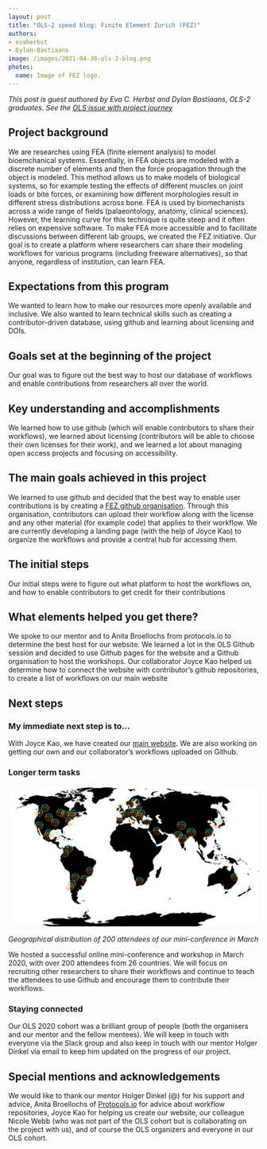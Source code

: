 ```yaml
---
layout: post
title: "OLS-2 speed blog: Finite Element Zurich (FEZ)"
authors:
- evaherbst
- Dylan-Bastiaans
image: /images/2021-04-30-ols-2-blog.png
photos:
  name: Image of FEZ logo.
---
```


_This post is guest authored by Eva C. Herbst and Dylan Bastiaans, OLS-2 graduates. See the [OLS issue with project journey](https://github.com/open-life-science/ols-2/issues/23)_

## Project background

We are researches using FEA (finite element analysis) to model bioemchanical systems. Essentially, in FEA objects are modeled with a discrete number of elements and then the force propagation through the object is modeled. This method allows us to make models of biological systems, so for example testing the effects of different muscles on joint loads or bite forces, or examining how different morphologies result in different stress distributions across bone. FEA is used by biomechanists across a wide range of fields (palaeontology, anatomy, clinical sciences). However, the learning curve for this technique is quite steep and it often relies on expensive software. To make FEA more accessible and to facilitate discussions between different lab groups, we created the FEZ initiative. Our goal is to create a platform where researchers can share their modeling workflows for various programs (including freeware alternatives), so that anyone, regardless of institution, can learn FEA.

## Expectations from this program

We wanted to learn how to make our resources more openly available and inclusive. We also wanted to learn technical skills such as creating a contributor-driven database, using github and learning about licensing and DOIs. 

## Goals set at the beginning of the project

Our goal was to figure out the best way to host our database of workflows and enable contributions from researchers all over the world. 

## Key understanding and accomplishments

We learned how to use github (which will enable contributors to share their workflows), we learned about licensing (contributors will be able to choose their own licenses for their work), and we learned a lot about managing open access projects and focusing on accessibility.

## The main goals achieved in this project

We learned to use github and decided that the best way to enable user contributions is by creating a [FEZ github organisation](https://github.com/FEZ-Finite-Element-Zurich/FEZ-Main-Info). Through this organisation, contributors can upload their workflow along with the license and any other material (for example code) that applies to their workflow. We are currently developing a landing page (with the help of Joyce Kao) to organize the workflows and provide a central hub for accessing them. 

## The initial steps

Our initial steps were to figure out what platform to host the workflows on, and how to enable contributors to get credit for their contributions

## What elements helped you get there?

We spoke to our mentor and to Anita Broellochs from protocols.io to determine the best host for our website. We learned a lot in the OLS Github session and decided to use Github pages for the website and a Github organisation to host the workshops. Our collaborator Joyce Kao helped us determine how to connect the website with contributor’s github repositories, to create a list of workflows on our main website

## Next steps

### My immediate next step is to…

With Joyce Kao, we have created our [main website](https://fez-finite-element-zurich.github.io/). We are also working on getting our own and our collaborator’s workflows uploaded on Github.

### Longer term tasks

![This is world map highlighting 26 countries where our participants joined from](/images/2021-04-30-ols-2-blog-2.png)

*Geographical distribution of 200 attendees of our mini-conference in March*

We hosted  a successful online mini-conference and workshop in March 2020, with over 200 attendees from 26 countries.
We will focus on recruiting other researchers to share their workflows and continue to teach the attendees to use Github and encourage them to contribute their workflows.

### Staying connected

Our OLS 2020 cohort was a brilliant group of people (both the organisers and our mentor and the fellow mentees). We will keep in touch with everyone via the Slack group and also keep in touch with our mentor Holger Dinkel via email to keep him updated on the progress of our project. 

## Special mentions and acknowledgements

We would like to thank our mentor Holger Dinkel (@) for his support and advice, Anita Broellochs of [Protocols.io](https://www.protocols.io/) for advice about workflow repositories, Joyce Kao for helping us create our website, our colleague Nicole Webb (who was not part of the OLS cohort but is collaborating on the project with us), and of course the OLS organizers and everyone in our OLS cohort.

